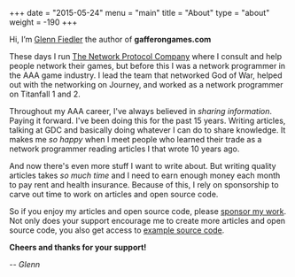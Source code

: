 +++
date = "2015-05-24"
menu = "main"
title = "About"
type = "about"
weight = -190
+++

Hi, I’m [Glenn Fiedler](https://www.linkedin.com/in/glennfiedler) the author of **gafferongames.com**

These days I run [The Network Protocol Company](http://www.thenetworkprotocolcompany.com) where I consult and help people network their games, but before this I was a network programmer in the AAA game industry. I lead the team that networked God of War, helped out with the networking on Journey, and worked as a network programmer on Titanfall 1 and 2.

Throughout my AAA career, I've always believed in _sharing information_. Paying it forward. I've been doing this for the past 15 years. Writing articles, talking at GDC and basically doing whatever I can do to share knowledge. It makes me _so happy_ when I meet people who learned their trade as a network programmer reading articles I that wrote 10 years ago.

And now there's even more stuff I want to write about. But writing quality articles takes _so much time_ and I need to earn enough money each month to pay rent and health insurance. Because of this, I rely on sponsorship to carve out time to work on articles and open source code.

So if you enjoy my articles and open source code, please [sponsor my work](http://www.patreon.com). Not only does your support encourage me to create more articles and open source code, you also get access to [example source code](http://www.patreon.com/gafferongames).

__Cheers and thanks for your support!__

_-- Glenn_
